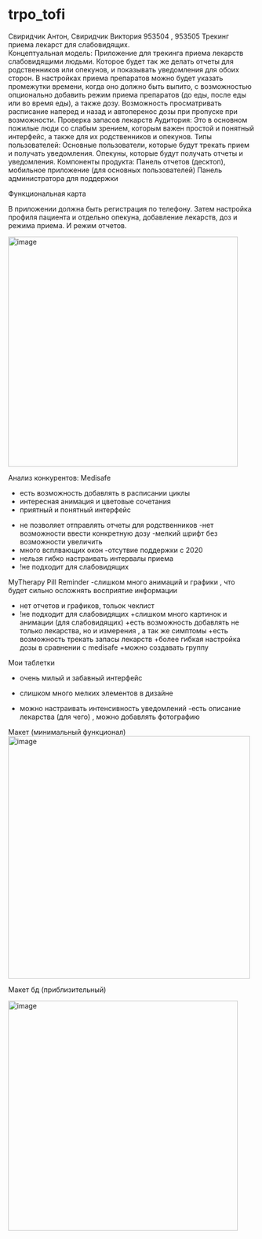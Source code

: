 # trpo_tofi
Свиридчик Антон, Свиридчик Виктория 953504 , 953505 Трекинг приема лекарст для слабовидящих.<br>
Концептуальная модель:
Приложение для трекинга приема лекарств слабовидящими людьми. Которое будет так же делать отчеты для родственников или опекунов, и показывать уведомления для обоих сторон. В настройках приема препаратов можно будет указать промежутки времени, когда оно должно быть выпито, с возможностью опционально добавить режим приема препаратов (до еды, после еды или во время еды), а также дозу. Возможность просматривать расписание наперед и назад и автоперенос дозы при пропуске при возможности. Проверка запасов лекарств 
Аудитория:
	Это в основном пожилые люди со слабым зрением, которым важен простой и понятный интерфейс, а также для их родственников и опекунов.
Типы пользователей:
Основные пользователи, которые будут трекать прием и получать уведомления.
Опекуны, которые будут получать отчеты и уведомления.
Компоненты продукта:
	Панель отчетов (десктоп), мобильное приложение (для основных пользователей)
Панель администратора для поддержки


Функциональная карта

В приложении должна быть регистрация по телефону. Затем настройка профиля пациента и отдельно опекуна, добавление лекарств, доз и режима приема. И режим отчетов.

<img width="468" alt="image" src="https://user-images.githubusercontent.com/52378018/193805639-b6cf2cb0-c7c3-495e-bd42-7490ab5ff0d0.png">

Анализ конкурентов:
Medisafe
+ есть возможность добавлять в расписании циклы
+ интересная анимация и цветовые сочетания 
+ приятный и понятный интерфейс 
- не позволяет  отправлять отчеты для родственников 
-нет возможности ввести конкретную дозу
-мелкий шрифт без возможности увеличить
- много всплвающих окон
-отсутвие поддержки с 2020
- нельзя гибко настраивать интервалы приема
- !не подходит для слабовидящих

MyTherapy Pill Reminder
-слишком много анимаций и графики , что будет сильно осложнять восприятие информации
- нет отчетов и графиков, тольок чеклист
- !не подходит для слабовидящих
+слишком много картинок и анимации (для слабовидящих)
+есть возможность добавлять не только лекарства, но и измерения , а так же симптомы
+есть возможность трекать запасы лекарств
+более гибкая настройка дозы в сравнении с  medisafe
+можно создавать группу 

Мои таблетки
+ очень милый и забавный интерфейс
- слишком много мелких элементов в дизайне
+ можно  настраивать интенсивность уведомлений
-есть описание лекарства (для чего) , можно добавлять фотографию


Макет (минимальный функционал)
<img width="493" alt="image" src="https://user-images.githubusercontent.com/52378018/193805579-6c829795-d256-4159-b90b-77d32f685ec7.png">

  

Макет бд (приблизительный)
 
<img width="468" alt="image" src="https://user-images.githubusercontent.com/52378018/193805837-4874f4fc-41b5-4e55-9d04-48badcd34bf5.png">
